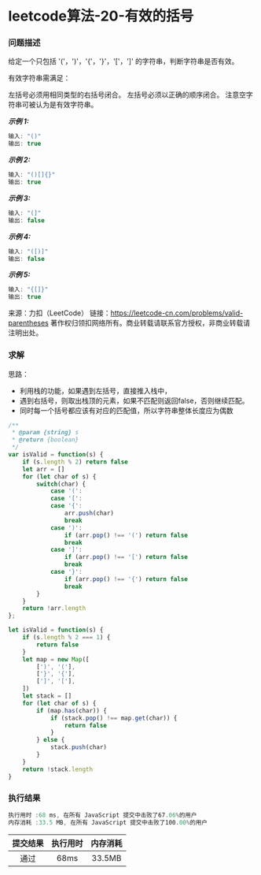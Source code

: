 # leetcode算法-20-有效的括号

### 问题描述

给定一个只包括 '('，')'，'{'，'}'，'['，']' 的字符串，判断字符串是否有效。

有效字符串需满足：

左括号必须用相同类型的右括号闭合。
左括号必须以正确的顺序闭合。
注意空字符串可被认为是有效字符串。

***示例 1:***

```js
输入: "()"
输出: true
```

***示例 2:***

```js
输入: "()[]{}"
输出: true
```

***示例 3:***

```js
输入: "(]"
输出: false
```

***示例 4:***

```js
输入: "([)]"
输出: false
```

***示例 5:***

```js
输入: "{[]}"
输出: true
```

来源：力扣（LeetCode）
链接：https://leetcode-cn.com/problems/valid-parentheses
著作权归领扣网络所有。商业转载请联系官方授权，非商业转载请注明出处。

### 求解

思路：

- 利用栈的功能，如果遇到左括号，直接推入栈中，
- 遇到右括号，则取出栈顶的元素，如果不匹配则返回false，否则继续匹配。
- 同时每一个括号都应该有对应的匹配值，所以字符串整体长度应为偶数

```js
/**
 * @param {string} s
 * @return {boolean}
 */
var isValid = function(s) {
    if (s.length % 2) return false
    let arr = []
    for (let char of s) {
        switch(char) {
            case '(':
            case '[':
            case '{':
                arr.push(char)
                break
            case ')':
                if (arr.pop() !== '(') return false
                break
            case ']':
                if (arr.pop() !== '[') return false
                break
            case '}':
                if (arr.pop() !== '{') return false
                break
        }
    }
    return !arr.length
};
```

```js
let isValid = function(s) {
    if (s.length % 2 === 1) {
        return false
    }
    let map = new Map([
        [')', '('],
        ['}', '{'],
        [']', '['],
    ])
    let stack = []
    for (let char of s) {
        if (map.has(char)) {
            if (stack.pop() !== map.get(char)) {
                return false
            }
        } else {
            stack.push(char)
        }
    }
    return !stack.length
}
```

### 执行结果

```js
执行用时 :68 ms, 在所有 JavaScript 提交中击败了67.06%的用户
内存消耗 :33.5 MB, 在所有 JavaScript 提交中击败了100.00%的用户
```

| 提交结果 | 执行用时 | 内存消耗 |
|:------:|:------:|:-------:|
|   通过  | 68ms  |  33.5MB |



